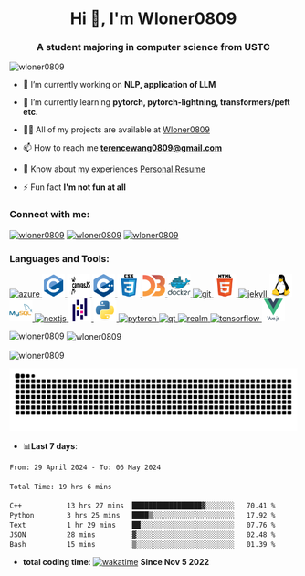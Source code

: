 <h1 align="center">Hi 👋, I'm Wloner0809</h1>
<h3 align="center">A student majoring in computer science from USTC</h3>

<p align="left"> <img src="https://komarev.com/ghpvc/?username=wloner0809&label=Profile%20views&color=0e75b6&style=flat" alt="wloner0809" /> </p>

- 🔭 I’m currently working on **NLP, application of LLM**

- 🌱 I’m currently learning **pytorch, pytorch-lightning, transformers/peft etc.**

- 👨‍💻 All of my projects are available at [Wloner0809](https://github.com/Wloner0809)

- 📫 How to reach me **terencewang0809@gmail.com**

- 📄 Know about my experiences [Personal Resume](https://wloner0809.github.io/)

- ⚡ Fun fact **I'm not fun at all**

<h3 align="left">Connect with me:</h3>
<p align="left">
<a href="https://stackoverflow.com/users/21208116" target="blank"><img align="center" src="https://raw.githubusercontent.com/rahuldkjain/github-profile-readme-generator/master/src/images/icons/Social/stack-overflow.svg" alt="wloner0809" height="30" width="40" /></a>
<a href="https://kaggle.com/wloner0809" target="blank"><img align="center" src="https://raw.githubusercontent.com/rahuldkjain/github-profile-readme-generator/master/src/images/icons/Social/kaggle.svg" alt="wloner0809" height="30" width="40" /></a>
<a href="https://leetcode.cn/u/goofy-pasteurpae" target="blank"><img align="center" src="https://raw.githubusercontent.com/rahuldkjain/github-profile-readme-generator/master/src/images/icons/Social/leet-code.svg" alt="wloner0809" height="30" width="40" /></a>
</p>

<h3 align="left">Languages and Tools:</h3>
<p align="left"> <a href="https://azure.microsoft.com/en-in/" target="_blank" rel="noreferrer"> <img src="https://www.vectorlogo.zone/logos/microsoft_azure/microsoft_azure-icon.svg" alt="azure" width="40" height="40"/> </a> <a href="https://www.cprogramming.com/" target="_blank" rel="noreferrer"> <img src="https://raw.githubusercontent.com/devicons/devicon/master/icons/c/c-original.svg" alt="c" width="40" height="40"/> </a> <a href="https://canvasjs.com" target="_blank" rel="noreferrer"> <img src="https://raw.githubusercontent.com/Hardik0307/Hardik0307/master/assets/canvasjs-charts.svg" alt="canvasjs" width="40" height="40"/> </a> <a href="https://www.w3schools.com/cpp/" target="_blank" rel="noreferrer"> <img src="https://raw.githubusercontent.com/devicons/devicon/master/icons/cplusplus/cplusplus-original.svg" alt="cplusplus" width="40" height="40"/> </a> <a href="https://www.w3schools.com/css/" target="_blank" rel="noreferrer"> <img src="https://raw.githubusercontent.com/devicons/devicon/master/icons/css3/css3-original-wordmark.svg" alt="css3" width="40" height="40"/> </a> <a href="https://d3js.org/" target="_blank" rel="noreferrer"> <img src="https://raw.githubusercontent.com/devicons/devicon/master/icons/d3js/d3js-original.svg" alt="d3js" width="40" height="40"/> </a> <a href="https://www.docker.com/" target="_blank" rel="noreferrer"> <img src="https://raw.githubusercontent.com/devicons/devicon/master/icons/docker/docker-original-wordmark.svg" alt="docker" width="40" height="40"/> </a> <a href="https://git-scm.com/" target="_blank" rel="noreferrer"> <img src="https://www.vectorlogo.zone/logos/git-scm/git-scm-icon.svg" alt="git" width="40" height="40"/> </a> <a href="https://www.w3.org/html/" target="_blank" rel="noreferrer"> <img src="https://raw.githubusercontent.com/devicons/devicon/master/icons/html5/html5-original-wordmark.svg" alt="html5" width="40" height="40"/> </a> <a href="https://jekyllrb.com/" target="_blank" rel="noreferrer"> <img src="https://www.vectorlogo.zone/logos/jekyllrb/jekyllrb-icon.svg" alt="jekyll" width="40" height="40"/> </a> <a href="https://www.linux.org/" target="_blank" rel="noreferrer"> <img src="https://raw.githubusercontent.com/devicons/devicon/master/icons/linux/linux-original.svg" alt="linux" width="40" height="40"/> </a> <a href="https://www.mysql.com/" target="_blank" rel="noreferrer"> <img src="https://raw.githubusercontent.com/devicons/devicon/master/icons/mysql/mysql-original-wordmark.svg" alt="mysql" width="40" height="40"/> </a> <a href="https://nextjs.org/" target="_blank" rel="noreferrer"> <img src="https://cdn.worldvectorlogo.com/logos/nextjs-2.svg" alt="nextjs" width="40" height="40"/> </a> <a href="https://pandas.pydata.org/" target="_blank" rel="noreferrer"> <img src="https://raw.githubusercontent.com/devicons/devicon/2ae2a900d2f041da66e950e4d48052658d850630/icons/pandas/pandas-original.svg" alt="pandas" width="40" height="40"/> </a> <a href="https://www.python.org" target="_blank" rel="noreferrer"> <img src="https://raw.githubusercontent.com/devicons/devicon/master/icons/python/python-original.svg" alt="python" width="40" height="40"/> </a> <a href="https://pytorch.org/" target="_blank" rel="noreferrer"> <img src="https://www.vectorlogo.zone/logos/pytorch/pytorch-icon.svg" alt="pytorch" width="40" height="40"/> </a> <a href="https://www.qt.io/" target="_blank" rel="noreferrer"> <img src="https://upload.wikimedia.org/wikipedia/commons/0/0b/Qt_logo_2016.svg" alt="qt" width="40" height="40"/> </a> <a href="https://realm.io/" target="_blank" rel="noreferrer"> <img src="https://raw.githubusercontent.com/bestofjs/bestofjs-webui/8665e8c267a0215f3159df28b33c365198101df5/public/logos/realm.svg" alt="realm" width="40" height="40"/> </a> <a href="https://www.tensorflow.org" target="_blank" rel="noreferrer"> <img src="https://www.vectorlogo.zone/logos/tensorflow/tensorflow-icon.svg" alt="tensorflow" width="40" height="40"/> </a> <a href="https://vuejs.org/" target="_blank" rel="noreferrer"> <img src="https://raw.githubusercontent.com/devicons/devicon/master/icons/vuejs/vuejs-original-wordmark.svg" alt="vuejs" width="40" height="40"/> </a> </p>

<p><img align="left" src="https://github-readme-stats.vercel.app/api/top-langs?username=wloner0809&show_icons=true&locale=en&layout=compact" alt="wloner0809" /></p>

<p>&nbsp;<img align="center" src="https://github-readme-stats.vercel.app/api?username=wloner0809&show_icons=true&locale=en" alt="wloner0809" /></p>

<p><img align="center" src="https://github-readme-streak-stats.herokuapp.com/?user=wloner0809&" alt="wloner0809" /></p>

![](https://github.com/Wloner0809/Wloner0809/blob/output/github-contribution-grid-snake.svg)
 
* 📊**Last 7 days**:
<!--START_SECTION:waka-->

```txt
From: 29 April 2024 - To: 06 May 2024

Total Time: 19 hrs 6 mins

C++           13 hrs 27 mins  █████████████████▓░░░░░░░   70.41 %
Python        3 hrs 25 mins   ████▒░░░░░░░░░░░░░░░░░░░░   17.92 %
Text          1 hr 29 mins    ██░░░░░░░░░░░░░░░░░░░░░░░   07.76 %
JSON          28 mins         ▓░░░░░░░░░░░░░░░░░░░░░░░░   02.48 %
Bash          15 mins         ▒░░░░░░░░░░░░░░░░░░░░░░░░   01.39 %
```

<!--END_SECTION:waka-->

* **total coding time**: [![wakatime](https://wakatime.com/badge/user/3b010e91-e8bb-445f-9eac-c8ab5bc30cb6.svg)](https://wakatime.com/@3b010e91-e8bb-445f-9eac-c8ab5bc30cb6) **Since Nov 5 2022**

<!---
Wloner0809/Wloner0809 is a ✨ special ✨ repository because its `README.md` (this file) appears on your GitHub profile.
You can click the Preview link to take a look at your changes.
--->
